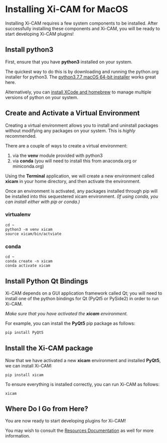 # Installing Xi-CAM for MacOS

Installing Xi-CAM requires a few system components to be installed.
After successfully installing these components and Xi-CAM,
you will be ready to start developing Xi-CAM plugins!

## Install python3

First, ensure that you have **python3** installed on your system.

The quickest way to do this is by downloading and running the python.org installer for python3.
The [python3.7.7 macOS 64-bit installer](https://www.python.org/downloads/release/python-377/)
works great here.

Alternatively, you can [install XCode and homebrew](https://docs.python-guide.org/starting/install3/osx/)
to manage multiple versions of python on your system.

## Create and Activate a Virtual Environment

Creating a virtual environment allows you to install and uninstall packages
without modifying any packages on your system. This is *highly* recommended.

There are a couple of ways to create a virtual environment:

1. via the **venv** module provided with python3
1. via **conda** (you will need to install this from anaconda.org or miniconda.org)

Using the **Terminal** application, we will create a new environment called **xicam**
in your home directory, and then activate the environment. 

Once an environment is activated, any packages installed through pip will be installed into this
sequestered xicam environment. *(If using conda, you can install either with pip or conda.)*

### virtualenv

```
cd ~
python3 -m venv xicam
source xicam/bin/actviate
```

### conda

```
cd ~
conda create -n xicam
conda activate xicam
```

## Install Python Qt Bindings

Xi-CAM depends on a GUI application framework called Qt;
you will need to install
one of the python bindings for Qt (PyQt5 or PySide2) in order to run Xi-CAM.

*Make sure that you have activated the **xicam** environment.*

For example, you can install the **PyQt5** pip package as follows:
```bash
pip install PyQt5
```

## Install the Xi-CAM package

Now that we have activated a new **xicam** environment and installed **PyQt5**,
we can install Xi-CAM:

```
pip install xicam
```

To ensure everything is installed correctly, you can run Xi-CAM as follows:

```
xicam
```

## Where Do I Go from Here?

You are now ready to start developing plugins for Xi-CAM!

You may wish to consult the [Resources Documentation](resources.md) as well for more information.